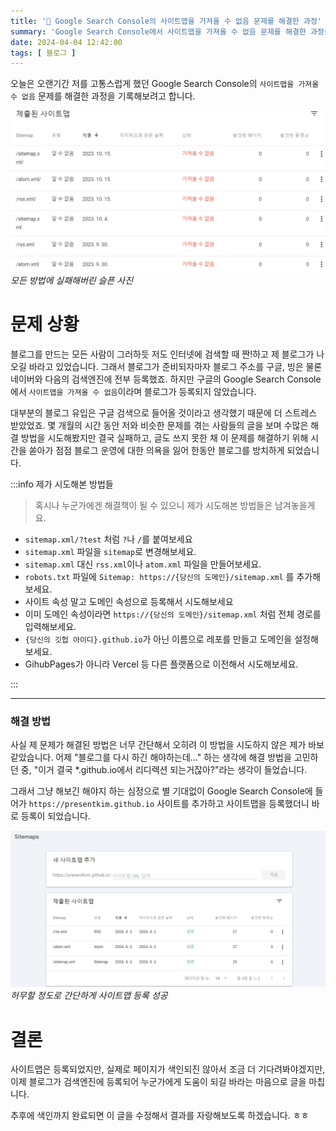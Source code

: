 ```yaml
---
title: '📝 Google Search Console의 사이트맵을 가져올 수 없음 문제를 해결한 과정'
summary: 'Google Search Console에서 사이트맵을 가져올 수 없음 문제를 해결한 과정을 기록합니다.'
date: 2024-04-04 12:42:00
tags: [ 블로그 ]
---
```


오늘은 오랜기간 저를 고통스럽게 했던 Google Search Console의 `사이트맵을 가져올 수 없음` 문제를 해결한 과정을 기록해보려고
합니다.

![sitemap-issue-failed.png](sitemap-issue-failed.png) _모든 방법에 실패해버린 슬픈 사진_

# 문제 상황

블로그를 만드는 모든 사람이 그러하듯 저도 인터넷에 검색할 때 짠!하고 제 블로그가 나오길 바라고 있었습니다.
그래서 블로그가 준비되자마자 블로그 주소를 구글, 빙은 물론 네이버와 다음의 검색엔진에 전부 등록했죠.
하지만 구글의 Google Search Console에서 `사이트맵을 가져올 수 없음`이라며 블로그가 등록되지 않았습니다.

대부분의 블로그 유입은 구글 검색으로 들어올 것이라고 생각했기 때문에 더 스트레스 받았었죠.
몇 개월의 시간 동안 저와 비슷한 문제를 겪는 사람들의 글을 보며 수많은 해결 방법을 시도해봤지만 결국 실패하고,
글도 쓰지 못한 채 이 문제를 해결하기 위해 시간을 쏟아가 점점 블로그 운영에 대한 의욕을 잃어 한동안 블로그를 방치하게 되었습니다.

:::info 제가 시도해본 방법들

> 혹시나 누군가에겐 해결책이 될 수 있으니 제가 시도해본 방법들은 남겨놓을게요.

- `sitemap.xml/?test` 처럼 `?`나 `/`를 붙여보세요
- `sitemap.xml` 파일을 `sitemap`로 변경해보세요.
- `sitemap.xml` 대신 `rss.xml`이나 `atom.xml` 파일을 만들어보세요.
- `robots.txt` 파일에 `Sitemap: https://{당신의 도메인}/sitemap.xml` 를 추가해보세요.
- 사이트 속성 말고 도메인 속성으로 등록해서 시도해보세요
- 이미 도메인 속성이라면 `https://{당신의 도메인}/sitemap.xml` 처럼 전체 경로를 입력해보세요.
- `{당신의 깃헙 아이디}.github.io`가 아닌 이름으로 레포를 만들고 도메인을 설정해보세요.
- GihubPages가 아니라 Vercel 등 다른 플랫폼으로 이전해서 시도해보세요.

:::

---

### 해결 방법

사실 제 문제가 해결된 방법은 너무 간단해서 오히려 이 방법을 시도하지 않은 제가 바보 같았습니다.
어제 "블로그를 다시 하긴 해야하는데..." 하는 생각에 해결 방법을 고민하던 중,
"이거 결국 *.github.io에서 리디렉션 되는거잖아?"라는 생각이 들었습니다.

그래서 그냥 해보긴 해야지 하는 심정으로 별 기대없이 Google Search Console에 들어가
`https://presentkim.github.io` 사이트를 추가하고 사이트맵을 등록했더니 바로 등록이 되었습니다.

![sitemap-issue-success.png](sitemap-issue-success.png)
_허무할 정도로 간단하게 사이트맵 등록 성공_

# 결론

사이트맵은 등록되었지만, 실제로 페이지가 색인되진 않아서 조금 더 기다려봐야겠지만,
이제 블로그가 검색엔진에 등록되어 누군가에게 도움이 되길 바라는 마음으로 글을 마칩니다.

추후에 색인까지 완료되면 이 글을 수정해서 결과를 자랑해보도록 하겠습니다. ㅎㅎ
